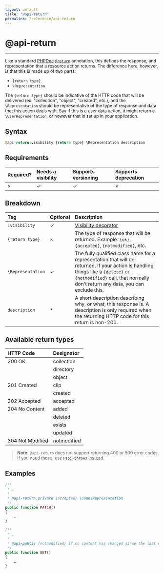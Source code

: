 ```yaml
---
layout: default
title: "@api-return"
permalink: /reference/api-return
---
```


# @api-return
---

Like a standard [PHPDoc](https://phpdoc.org/)
[`@return`](https://phpdoc.org/docs/latest/references/phpdoc/tags/return.html) annotation, this defines the response,
and representation that a resource action returns. The difference here, however, is that this is made up of two parts:

* `{return type}`
* `\Representation`

The `{return type}` should be indicative of the HTTP code that will be delivered (ex. "collection", "object", "created",
etc.), and the `\Representation` should be representative of the type of response and data that this action deals with.
Say if this is a user data action, it might return a `\UserRepresentation`, or however that is set up in your
application.

## Syntax
```php
@api-return:visibility {return type} \Representation description
```

## Requirements

| Required? | Needs a visibility | Supports versioning | Supports deprecation |
| :--- | :--- | :--- | :--- |
| × | ✓ | ✓ | × |

## Breakdown

| Tag | Optional | Description |
| :--- | :--- | :--- |
| `:visibility` | ✓ | [Visibility decorator](/reference/visibility) |
| `{return type}` | × | The type of response that will be returned. Example: `{ok}`, `{accepted}`, `{notmodified}`, etc. |
| `\Representation` | ✓ | The fully qualified class name for a representation that will be returned. If your action is handling things like a `{delete}` or `{notmodified}` call, that normally don't return any data, you can exclude this. |
| `description` | * | A short description describing why, or what, this response is. A description is only required when the returning HTTP code for this return is non-200. |

## Available return types

| HTTP Code | Designator |
| :--- | :--- |
| 200 OK | collection |
| | directory |
| | object |
| 201 Created | clip |
| | created |
| 202 Accepted | accepted |
| 204 No Content | added |
| | deleted |
| | exists |
| | updated |
| 304 Not Modified | notmodified |

> **Note:** `@api-return` does not support returning 400 or 500 error codes. If you need those,
use [`@api-throws`](/reference/api-throws) instead.

## Examples
```php
/**
 * …
 *
 * @api-return:private {accepted} \Some\Representation
 */
public function PATCH()
{
    …
}
```

```php
/**
 * …
 *
 * @api-public {notmodified} If no content has changed since the last modified date.
 */
public function GET()
{
    …
}
```
